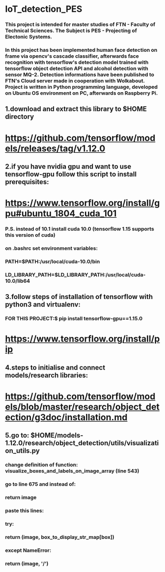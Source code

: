 # IoT_detection_PES

### This project is intended for master studies of FTN - Faculty of Technical Sciences. The Subject is PES - Projecting of Electonic Systems. 

### In this project has been implemented human face detection on frame via opencv's cascade classifier, afterwards face recognition with tensorflow's detection model trained with tensorflow object detection API and alcohol detection with sensor MQ-2. Detection informations have been published to FTN's Cloud server made in cooperation with Wolkabout. Project is written in Python programming language, developed on Ubuntu OS environment on PC, afterwards on Raspberry Pi.

## 1.download and extract this library to $HOME directory
# https://github.com/tensorflow/models/releases/tag/v1.12.0

## 2.if you have nvidia gpu and want to use tensorflow-gpu follow this script to install prerequisites:
# https://www.tensorflow.org/install/gpu#ubuntu_1804_cuda_101 
### P.S. instead of 10.1 install cuda 10.0 (tensorflow 1.15 supports this version of cuda)
### on .bashrc set environment variables:
### PATH=$PATH:/usr/local/cuda-10.0/bin
### LD_LIBRARY_PATH=$LD_LIBRARY_PATH:/usr/local/cuda-10.0/lib64

## 3.follow steps of installation of tensorflow with python3 and virtualenv:
### FOR THIS PROJECT:$ pip install tensorflow-gpu==1.15.0 
# https://www.tensorflow.org/install/pip

## 4.steps to initialise and connect models/research libraries:
# https://github.com/tensorflow/models/blob/master/research/object_detection/g3doc/installation.md

## 5.go to: $HOME/models-1.12.0/research/object_detection/utils/visualization_utils.py
### change definition of function: visualize_boxes_and_labels_on_image_array (line 543)
### go to line 675 and instead of:
###   return image
### paste this lines:
###   try:
###     return (image, box_to_display_str_map[box])
###   except NameError:
###     return (image, '/')

